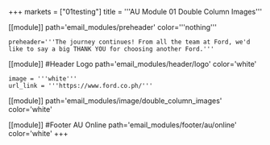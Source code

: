 +++
markets = ["01testing"]
title = '''AU Module 01 Double Column Images'''

[[module]]
path='email_modules/preheader'
color='''nothing'''

	preheader='''The journey continues! From all the team at Ford, we'd like to say a big THANK YOU for choosing another Ford.'''

[[module]] #Header Logo
path='email_modules/header/logo'
color='white'

	image = '''white'''
	url_link = '''https://www.ford.co.ph/'''

[[module]]
path='email_modules/image/double_column_images'
color='white'

[[module]] #Footer AU Online
path='email_modules/footer/au/online'
color='white'
+++
